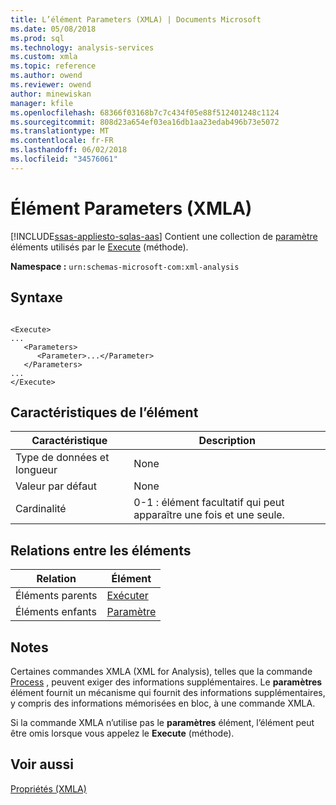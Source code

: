 ```yaml
---
title: L’élément Parameters (XMLA) | Documents Microsoft
ms.date: 05/08/2018
ms.prod: sql
ms.technology: analysis-services
ms.custom: xmla
ms.topic: reference
ms.author: owend
ms.reviewer: owend
author: minewiskan
manager: kfile
ms.openlocfilehash: 68366f03168b7c7c434f05e88f512401248c1124
ms.sourcegitcommit: 808d23a654ef03ea16db1aa23edab496b73e5072
ms.translationtype: MT
ms.contentlocale: fr-FR
ms.lasthandoff: 06/02/2018
ms.locfileid: "34576061"
---
```

# <a name="parameters-element-xmla"></a>Élément Parameters (XMLA)
[!INCLUDE[ssas-appliesto-sqlas-aas](../../../includes/ssas-appliesto-sqlas-aas.md)]
  Contient une collection de [paramètre](../../../analysis-services/xmla/xml-elements-properties/parameter-element-xmla.md) éléments utilisés par le [Execute](../../../analysis-services/xmla/xml-elements-methods-execute.md) (méthode).  
  
 **Namespace :** `urn:schemas-microsoft-com:xml-analysis`  
  
## <a name="syntax"></a>Syntaxe  
  
```  
  
<Execute>  
...  
   <Parameters>  
      <Parameter>...</Parameter>  
   </Parameters>  
...  
</Execute>  
```  
  
## <a name="element-characteristics"></a>Caractéristiques de l’élément  
  
|Caractéristique|Description|  
|--------------------|-----------------|  
|Type de données et longueur|None|  
|Valeur par défaut|None|  
|Cardinalité|0-1 : élément facultatif qui peut apparaître une fois et une seule.|  
  
## <a name="element-relationships"></a>Relations entre les éléments  
  
|Relation|Élément|  
|------------------|-------------|  
|Éléments parents|[Exécuter](../../../analysis-services/xmla/xml-elements-methods-execute.md)|  
|Éléments enfants|[Paramètre](../../../analysis-services/xmla/xml-elements-properties/parameter-element-xmla.md)|  
  
## <a name="remarks"></a>Notes  
 Certaines commandes XMLA (XML for Analysis), telles que la commande [Process](../../../analysis-services/xmla/xml-elements-commands/process-element-xmla.md) , peuvent exiger des informations supplémentaires. Le **paramètres** élément fournit un mécanisme qui fournit des informations supplémentaires, y compris des informations mémorisées en bloc, à une commande XMLA.  
  
 Si la commande XMLA n’utilise pas le **paramètres** élément, l’élément peut être omis lorsque vous appelez le **Execute** (méthode).  
  
## <a name="see-also"></a>Voir aussi
 [Propriétés &#40;XMLA&#41;](../../../analysis-services/xmla/xml-elements-properties/xml-elements-properties.md)  
  
  
